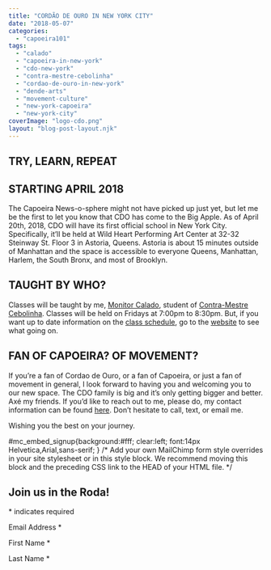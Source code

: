 ```yaml
---
title: "CORDÃO DE OURO IN NEW YORK CITY"
date: "2018-05-07"
categories: 
  - "capoeira101"
tags: 
  - "calado"
  - "capoeira-in-new-york"
  - "cdo-new-york"
  - "contra-mestre-cebolinha"
  - "cordao-de-ouro-in-new-york"
  - "dende-arts"
  - "movement-culture"
  - "new-york-capoeira"
  - "new-york-city"
coverImage: "logo-cdo.png"
layout: "blog-post-layout.njk"
---
```


## TRY, LEARN, REPEAT

## STARTING APRIL 2018

The Capoeira News-o-sphere might not have picked up just yet, but let me be the first to let you know that CDO has come to the Big Apple. As of April 20th, 2018, CDO will have its first official school in New York City. Specifically, it’ll be held at Wild Heart Performing Art Center at 32-32 Steinway St. Floor 3 in Astoria, Queens. Astoria is about 15 minutes outside of Manhattan and the space is accessible to everyone Queens, Manhattan, Harlem, the South Bronx, and most of Brooklyn.

## TAUGHT BY WHO?

Classes will be taught by me, [Monitor Calado](https://www.instagram.com/dende_arts/), student of [Contra-Mestre Cebolinha](https://www.instagram.com/p/BLv5cVrBwdJ/). Classes will be held on Fridays at 7:00pm to 8:30pm. But, if you want up to date information on the [class schedule](http://www.dendearts.com/classes), go to the [website](https://dendearts.com) to see what going on.

## FAN OF CAPOEIRA? OF MOVEMENT?

If you’re a fan of Cordao de Ouro, or a fan of Capoeira, or just a fan of movement in general, I look forward to having you and welcoming you to our new space. The CDO family is big and it’s only getting bigger and better. Axé my friends. If you’d like to reach out to me, please do, my contact information can be found [here](https://dendearts.com/contact). Don’t hesitate to call, text, or email me.

Wishing you the best on your journey.

#mc\_embed\_signup{background:#fff; clear:left; font:14px Helvetica,Arial,sans-serif; } /\* Add your own MailChimp form style overrides in your site stylesheet or in this style block. We recommend moving this block and the preceding CSS link to the HEAD of your HTML file. \*/

## Join us in the Roda!

\* indicates required

Email Address \*

First Name \*

Last Name \*
